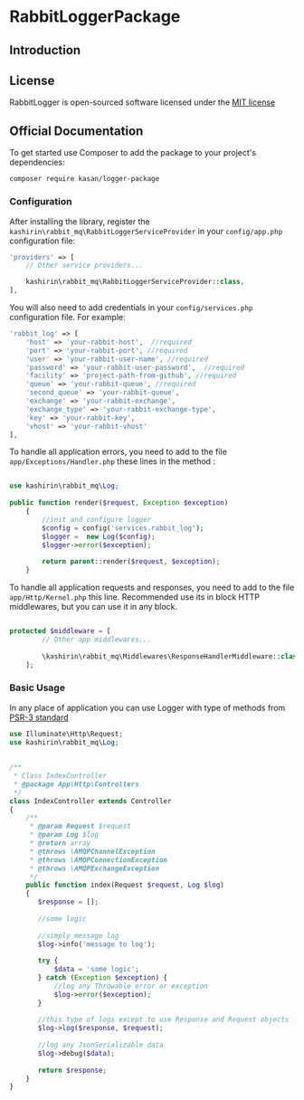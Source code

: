 # RabbitLoggerPackage

## Introduction


## License

RabbitLogger is open-sourced software licensed under the [MIT license](http://opensource.org/licenses/MIT)

## Official Documentation

To get started use Composer to add the package to your project's dependencies:

    composer require kasan/logger-package

### Configuration

After installing the library, register the `kashirin\rabbit_mq\RabbitLoggerServiceProvider` in your `config/app.php` configuration file:

```php
'providers' => [
    // Other service providers...

    kashirin\rabbit_mq\RabbitLoggerServiceProvider::class,
],
```

You will also need to add credentials in your `config/services.php` configuration file. For example:

```php
'rabbit_log' => [
    'host' => 'your-rabbit-host',  //required
    'port' => 'your-rabbit-port', //required
    'user' => 'your-rabbit-user-name', //required
    'password' => 'your-rabbit-user-password',  //required
    'facility' => 'project-path-from-github', //required
    'queue' => 'your-rabbit-queue', //required
    'second_queue' => 'your-rabbit-queue',
    'exchange' => 'your-rabbit-exchange',
    'exchange_type' => 'your-rabbit-exchange-type',
    'key' => 'your-rabbit-key',
    'vhost' => 'your-rabbit-vhost'
],
```


To handle all application errors, you need to add to the file `app/Exceptions/Handler.php` these lines in the method :

```php

use kashirin\rabbit_mq\Log;
    
public function render($request, Exception $exception)
    {
        //init and configure logger
        $config = config('services.rabbit_log');
        $logger =  new Log($config);
        $logger->error($exception);
        
        return parent::render($request, $exception);
    }

```

To handle all application requests and responses, you need to add to the file `app/Http/Kernel.php` this line. Recommended use its in block HTTP middlewares, but you can use it in any block.

```php

protected $middleware = [
        // Other app middlewares...
        
        \kashirin\rabbit_mq\Middlewares\ResponseHandlerMiddleware::class,
    ];

```

### Basic Usage

In any place of application you can use Logger with type of methods from [PSR-3 standard](https://www.php-fig.org/psr/psr-3/)

```php
use Illuminate\Http\Request;
use kashirin\rabbit_mq\Log;
    
        
/**
 * Class IndexController
 * @package App\Http\Controllers
 */
class IndexController extends Controller
{
    /**
     * @param Request $request
     * @param Log $log
     * @return array
     * @throws \AMQPChannelException
     * @throws \AMQPConnectionException
     * @throws \AMQPExchangeException
     */
    public function index(Request $request, Log $log)
    {
       $response = [];
       
       //some logic
        
       //simply message log
       $log->info('message to log');
        
       try {
           $data = 'some logic';
       } catch (Exception $exception) {
           //log any Throwable error or exception
           $log->error($exception);
       }
    
       //this type of logs except to use Response and Request objects from Laravel. Used in middleware.
       $log->log($response, $request);
    
       //log any JsonSerializable data
       $log->debug($data);
    
       return $response;
    }
} 
```

